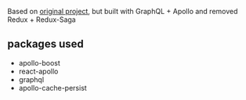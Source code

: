Based on [original project](https://github.com/lhcjun/E-commerce-CrownClothing), but built with GraphQL + Apollo and removed Redux + Redux-Saga

## packages used
 * apollo-boost<br>
 * react-apollo<br>
 * graphql<br>
 * apollo-cache-persist
